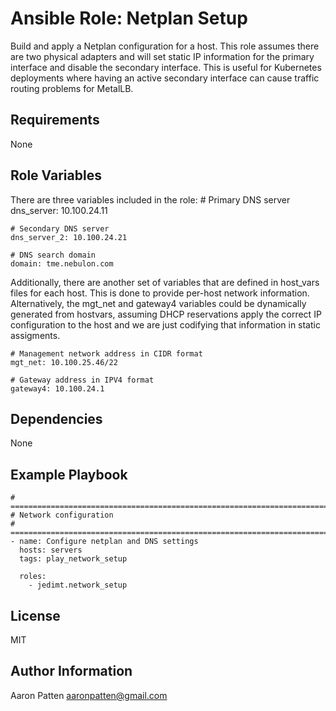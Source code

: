Ansible Role: Netplan Setup
=========

Build and apply a Netplan configuration for a host. This role assumes there are two physical adapters and will set static IP information for the primary interface and disable the secondary interface. This is useful for Kubernetes deployments where having an active secondary interface can cause traffic routing problems for MetalLB.

Requirements
------------

None

Role Variables
--------------

There are three variables included in the role:
    # Primary DNS server
    dns_server: 10.100.24.11

    # Secondary DNS server
    dns_server_2: 10.100.24.21

    # DNS search domain
    domain: tme.nebulon.com

Additionally, there are another set of variables that are defined in host_vars files for each host. This is done to provide per-host network information. Alternatively, the mgt_net and gateway4 variables could be dynamically generated from hostvars, assuming DHCP reservations apply the correct IP configuration to the host and we are just codifying that information in static assigments.

    # Management network address in CIDR format
    mgt_net: 10.100.25.46/22

    # Gateway address in IPV4 format
    gateway4: 10.100.24.1


Dependencies
------------

None

Example Playbook
----------------

    # ===========================================================================
    # Network configuration
    # ===========================================================================
    - name: Configure netplan and DNS settings
      hosts: servers
      tags: play_network_setup

      roles:
        - jedimt.network_setup

License
-------

MIT

Author Information
------------------

Aaron Patten
aaronpatten@gmail.com
